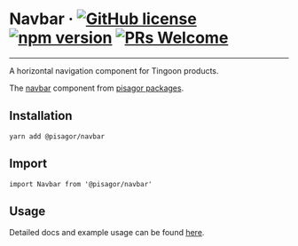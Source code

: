 # Navbar &middot; [![GitHub license](https://img.shields.io/badge/license-MIT-blue.svg)](https://github.com/facebook/react/blob/master/LICENSE) [![npm version](https://img.shields.io/npm/v/react.svg?style=flat)](https://www.npmjs.com/package/react) [![PRs Welcome](https://img.shields.io/badge/PRs-welcome-brightgreen.svg)](https://reactjs.org/docs/how-to-contribute.html#your-first-pull-request)

---

A horizontal navigation component for Tingoon products.

The [navbar](https://pisagor.com/components/navbar) component from [pisagor packages](https://pisagor.com).

## Installation

    yarn add @pisagor/navbar

## Import
  
    import Navbar from '@pisagor/navbar'
  

## Usage

Detailed docs and example usage can be found [here](https://pisagor.com/components/navbar).
